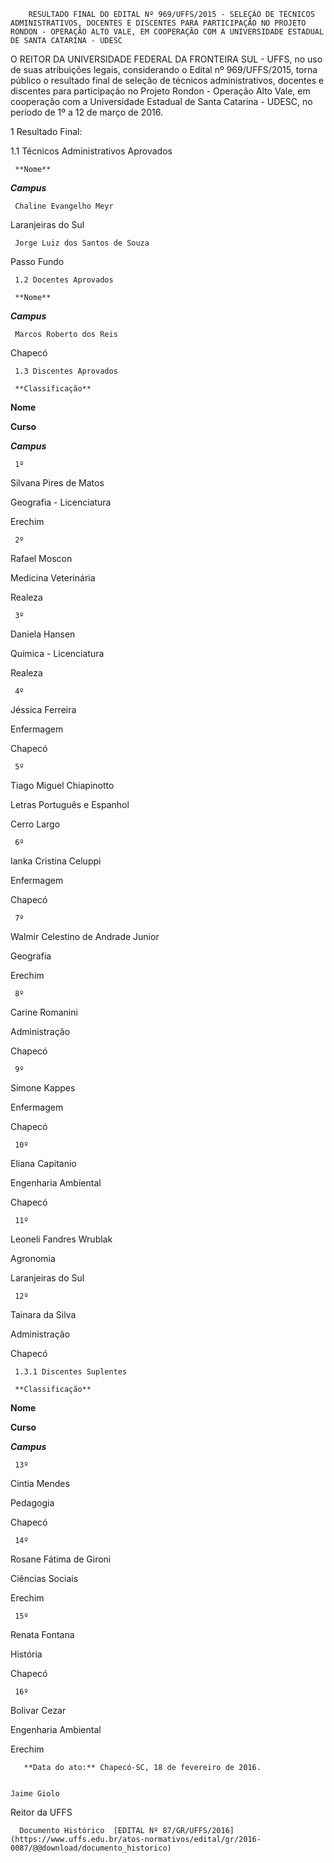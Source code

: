         RESULTADO FINAL DO EDITAL Nº 969/UFFS/2015 - SELEÇÃO DE TÉCNICOS ADMINISTRATIVOS, DOCENTES E DISCENTES PARA PARTICIPAÇÃO NO PROJETO RONDON - OPERAÇÃO ALTO VALE, EM COOPERAÇÃO COM A UNIVERSIDADE ESTADUAL DE SANTA CATARINA - UDESC  

O REITOR DA UNIVERSIDADE FEDERAL DA FRONTEIRA SUL - UFFS, no uso de suas atribuições legais, considerando o Edital nº 969/UFFS/2015, torna público o resultado final de seleção de técnicos administrativos, docentes e discentes para participação no Projeto Rondon - Operação Alto Vale, em cooperação com a Universidade Estadual de Santa Catarina - UDESC, no período de 1º a 12 de março de 2016.

 1 Resultado Final:

 1.1 Técnicos Administrativos Aprovados

     **Nome**

   ***Campus***

     Chaline Evangelho Meyr

   Laranjeiras do Sul

     Jorge Luiz dos Santos de Souza

   Passo Fundo

     1.2 Docentes Aprovados

     **Nome**

   ***Campus***

     Marcos Roberto dos Reis

   Chapecó

     1.3 Discentes Aprovados

     **Classificação**

   **Nome**

   **Curso**

   ***Campus***

     1º 

   Silvana Pires de Matos

   Geografia - Licenciatura

   Erechim

     2º 

   Rafael Moscon

   Medicina Veterinária

   Realeza

     3º 

   Daniela Hansen

   Química - Licenciatura

   Realeza

     4º 

   Jéssica Ferreira

   Enfermagem

   Chapecó

     5º 

   Tiago Miguel Chiapinotto

   Letras Português e Espanhol

   Cerro Largo

     6º 

   Ianka Cristina Celuppi

   Enfermagem

   Chapecó

     7º 

   Walmir Celestino de Andrade Junior

   Geografia

   Erechim

     8º 

   Carine Romanini

   Administração

   Chapecó

     9º 

   Simone Kappes

   Enfermagem

   Chapecó

     10º 

   Eliana Capitanio

   Engenharia Ambiental

   Chapecó

     11º 

   Leoneli Fandres Wrublak

   Agronomia

   Laranjeiras do Sul

     12º 

   Tainara da Silva

   Administração

   Chapecó

     1.3.1 Discentes Suplentes

     **Classificação**

   **Nome**

   **Curso**

   ***Campus***

     13º 

   Cintia Mendes

   Pedagogia

   Chapecó

     14º 

   Rosane Fátima de Gironi

   Ciências Sociais

   Erechim

     15º 

   Renata Fontana

   História

   Chapecó

     16º 

   Bolivar Cezar

   Engenharia Ambiental

   Erechim

       **Data do ato:** Chapecó-SC, 18 de fevereiro de 2016.   
 

    Jaime Giolo   
 Reitor da UFFS 

      Documento Histórico  [EDITAL Nº 87/GR/UFFS/2016](https://www.uffs.edu.br/atos-normativos/edital/gr/2016-0087/@@download/documento_historico)     
      